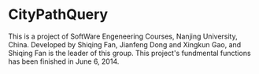 CityPathQuery
=============
This is a project of SoftWare Engeneering Courses, Nanjing University, China. Developed by Shiqing Fan, Jianfeng Dong and Xingkun Gao, and Shiqing Fan is the leader of this group. This project's fundmental functions has been finished in June 6, 2014.
